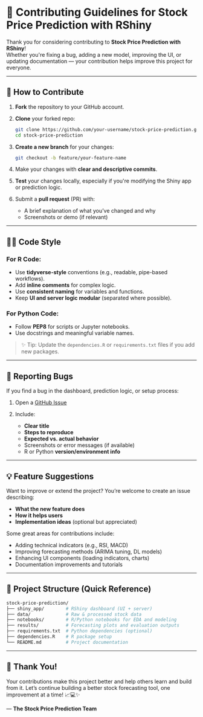 # 🤝 Contributing Guidelines for Stock Price Prediction with RShiny

Thank you for considering contributing to **Stock Price Prediction with RShiny**!  
Whether you're fixing a bug, adding a new model, improving the UI, or updating documentation — your contribution helps improve this project for everyone.

---

## 🚀 How to Contribute

1. **Fork** the repository to your GitHub account.
2. **Clone** your forked repo:
   ```bash
   git clone https://github.com/your-username/stock-price-prediction.git
   cd stock-price-prediction
   ```

3. **Create a new branch** for your changes:

   ```bash
   git checkout -b feature/your-feature-name
   ```
4. Make your changes with **clear and descriptive commits**.
5. **Test** your changes locally, especially if you're modifying the Shiny app or prediction logic.
6. Submit a **pull request** (PR) with:

   * A brief explanation of what you’ve changed and why
   * Screenshots or demo (if relevant)

---

## 🧑‍💻 Code Style

### For R Code:

* Use **tidyverse-style** conventions (e.g., readable, pipe-based workflows).
* Add **inline comments** for complex logic.
* Use **consistent naming** for variables and functions.
* Keep **UI and server logic modular** (separated where possible).

### For Python Code:

* Follow **PEP8** for scripts or Jupyter notebooks.
* Use docstrings and meaningful variable names.

> ✨ Tip: Update the `dependencies.R` or `requirements.txt` files if you add new packages.

---

## 🐛 Reporting Bugs

If you find a bug in the dashboard, prediction logic, or setup process:

1. Open a [GitHub Issue](https://github.com/SatvikPraveen/stock-price-prediction/issues/new)
2. Include:

   * **Clear title**
   * **Steps to reproduce**
   * **Expected vs. actual behavior**
   * Screenshots or error messages (if available)
   * R or Python **version/environment info**

---

## 💡 Feature Suggestions

Want to improve or extend the project?
You’re welcome to create an issue describing:

* **What the new feature does**
* **How it helps users**
* **Implementation ideas** (optional but appreciated)

Some great areas for contributions include:

* Adding technical indicators (e.g., RSI, MACD)
* Improving forecasting methods (ARIMA tuning, DL models)
* Enhancing UI components (loading indicators, charts)
* Documentation improvements and tutorials

---

## 📂 Project Structure (Quick Reference)

```bash
stock-price-prediction/
├── shiny_app/        # RShiny dashboard (UI + server)
├── data/             # Raw & processed stock data
├── notebooks/        # R/Python notebooks for EDA and modeling
├── results/          # Forecasting plots and evaluation outputs
├── requirements.txt  # Python dependencies (optional)
├── dependencies.R    # R package setup
└── README.md         # Project documentation
```

---

## 🙌 Thank You!

Your contributions make this project better and help others learn and build from it.
Let’s continue building a better stock forecasting tool, one improvement at a time! 📈💻✨

— **The Stock Price Prediction Team**
